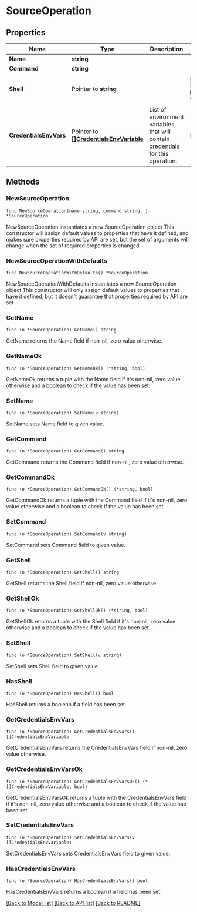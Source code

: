 # SourceOperation

## Properties

Name | Type | Description | Notes
------------ | ------------- | ------------- | -------------
**Name** | **string** |  | 
**Command** | **string** |  | 
**Shell** | Pointer to **string** |  | [optional] [default to "bash"]
**CredentialsEnvVars** | Pointer to [**[]CredentialsEnvVariable**](CredentialsEnvVariable.md) | List of environment variables that will contain credentials for this operation. | [optional] 

## Methods

### NewSourceOperation

`func NewSourceOperation(name string, command string, ) *SourceOperation`

NewSourceOperation instantiates a new SourceOperation object
This constructor will assign default values to properties that have it defined,
and makes sure properties required by API are set, but the set of arguments
will change when the set of required properties is changed

### NewSourceOperationWithDefaults

`func NewSourceOperationWithDefaults() *SourceOperation`

NewSourceOperationWithDefaults instantiates a new SourceOperation object
This constructor will only assign default values to properties that have it defined,
but it doesn't guarantee that properties required by API are set

### GetName

`func (o *SourceOperation) GetName() string`

GetName returns the Name field if non-nil, zero value otherwise.

### GetNameOk

`func (o *SourceOperation) GetNameOk() (*string, bool)`

GetNameOk returns a tuple with the Name field if it's non-nil, zero value otherwise
and a boolean to check if the value has been set.

### SetName

`func (o *SourceOperation) SetName(v string)`

SetName sets Name field to given value.


### GetCommand

`func (o *SourceOperation) GetCommand() string`

GetCommand returns the Command field if non-nil, zero value otherwise.

### GetCommandOk

`func (o *SourceOperation) GetCommandOk() (*string, bool)`

GetCommandOk returns a tuple with the Command field if it's non-nil, zero value otherwise
and a boolean to check if the value has been set.

### SetCommand

`func (o *SourceOperation) SetCommand(v string)`

SetCommand sets Command field to given value.


### GetShell

`func (o *SourceOperation) GetShell() string`

GetShell returns the Shell field if non-nil, zero value otherwise.

### GetShellOk

`func (o *SourceOperation) GetShellOk() (*string, bool)`

GetShellOk returns a tuple with the Shell field if it's non-nil, zero value otherwise
and a boolean to check if the value has been set.

### SetShell

`func (o *SourceOperation) SetShell(v string)`

SetShell sets Shell field to given value.

### HasShell

`func (o *SourceOperation) HasShell() bool`

HasShell returns a boolean if a field has been set.

### GetCredentialsEnvVars

`func (o *SourceOperation) GetCredentialsEnvVars() []CredentialsEnvVariable`

GetCredentialsEnvVars returns the CredentialsEnvVars field if non-nil, zero value otherwise.

### GetCredentialsEnvVarsOk

`func (o *SourceOperation) GetCredentialsEnvVarsOk() (*[]CredentialsEnvVariable, bool)`

GetCredentialsEnvVarsOk returns a tuple with the CredentialsEnvVars field if it's non-nil, zero value otherwise
and a boolean to check if the value has been set.

### SetCredentialsEnvVars

`func (o *SourceOperation) SetCredentialsEnvVars(v []CredentialsEnvVariable)`

SetCredentialsEnvVars sets CredentialsEnvVars field to given value.

### HasCredentialsEnvVars

`func (o *SourceOperation) HasCredentialsEnvVars() bool`

HasCredentialsEnvVars returns a boolean if a field has been set.


[[Back to Model list]](../README.md#documentation-for-models) [[Back to API list]](../README.md#documentation-for-api-endpoints) [[Back to README]](../README.md)


